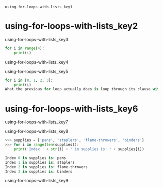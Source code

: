 ```ngMeta
using-for-loops-with-lists_key1
```
# using-for-loops-with-lists_key2
using-for-loops-with-lists_key3

```python
for i in range(4):
    print(i)
```
using-for-loops-with-lists_key4


using-for-loops-with-lists_key5

```python
for i in [0, 1, 2, 3]:
    print(i)
What the previous for loop actually does is loop through its clause with the variable i set to a successive value in the [0, 1, 2, 3] list in each iteration.
```
# using-for-loops-with-lists_key6
using-for-loops-with-lists_key7

using-for-loops-with-lists_key8

```python
>>> supplies = ['pens', 'staplers', 'flame-throwers', 'binders']
>>> for i in range(len(supplies)):
    print('Index ' + str(i) + ' in supplies is: ' + supplies[i])

Index 0 in supplies is: pens
Index 1 in supplies is: staplers
Index 2 in supplies is: flame-throwers
Index 3 in supplies is: binders
```
using-for-loops-with-lists_key9